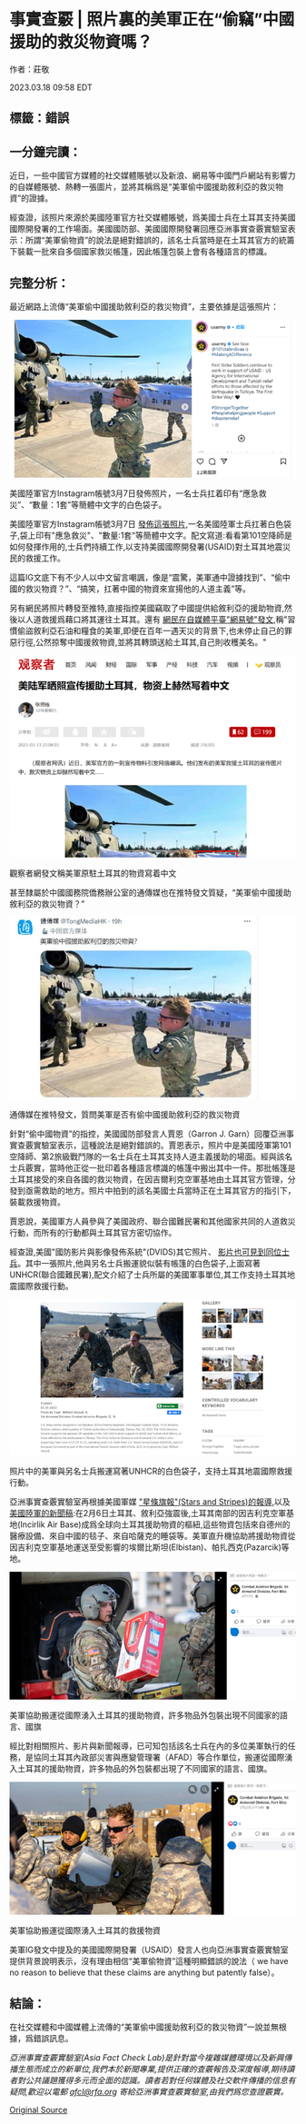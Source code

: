 # 事實查覈 | 照片裏的美軍正在“偷竊”中國援助的救災物資嗎？

作者：莊敬

2023.03.18 09:58 EDT

## 標籤：錯誤

## 一分鐘完讀：

近日，一些中國官方媒體的社交媒體賬號以及新浪、網易等中國門戶網站有影響力的自媒體賬號、熱轉一張圖片，並將其稱爲是“美軍偷中國援助敘利亞的救災物資”的證據。

經查證，該照片來源於美國陸軍官方社交媒體賬號，爲美國士兵在土耳其支持美國國際開發署的工作場面。美國國防部、美國國際開發署回應亞洲事實查覈實驗室表示：所謂“美軍偷物資”的說法是絕對錯誤的，該名士兵當時是在土耳其官方的統籌下裝載一批來自多個國家救災帳篷，因此帳篷包裝上會有各種語言的標識。

## 完整分析：

最近網路上流傳“美軍偷中國援助敘利亞的救災物資”，主要依據是這張照片：

![美國陸軍官方Instagram帳號3月7日發佈照片，一名士兵扛着印有“應急救災”、“數量：1套”等簡體中文字的白色袋子。](images/TZ42537HQVLBMB362WBZFCCMTA.png)

美國陸軍官方Instagram帳號3月7日發佈照片，一名士兵扛着印有“應急救災”、“數量：1套”等簡體中文字的白色袋子。

美國陸軍官方Instagram帳號3月7日 [發佈這張照片](https://www.instagram.com/p/CpdyEjcNeIJ/?igshid=YmMyMTA2M2Y%3D),一名美國陸軍士兵扛著白色袋子,袋上印有"應急救災"、"數量:1套"等簡體中文字。配文寫道:看看第101空降師是如何發揮作用的,士兵們持續工作,以支持美國國際開發署(USAID)對土耳其地震災民的救援工作。

這篇IG文底下有不少人以中文留言嘲諷，像是“震驚，美軍通中證據找到”、“偷中國的救災物資？”、“搞笑，扛著中國的物資來宣揚他的人道主義”等。

另有網民將照片轉發至推特,直接指控美國竊取了中國提供給敘利亞的援助物資,然後以人道救援爲藉口將其運往土耳其。還有 [網民在自媒體平臺"網易號"發文](https://m.163.com/dy/article/HVNEE0I30553FHX5.html),稱"習慣偷盜敘利亞石油和糧食的美軍,即便在百年一遇天災的背景下,也未停止自己的罪惡行徑,公然掠奪中國援敘物資,並將其轉頭送給土耳其,自己則收穫美名。"

![觀察者網發文稱美軍原駐土耳其的物資寫着中文](images/BAX6OFU5L2KSQOJUTQEJNEHAPU.png)

觀察者網發文稱美軍原駐土耳其的物資寫着中文

甚至隸屬於中國國務院僑務辦公室的通傳媒也在推特發文質疑，“美軍偷中國援助敘利亞的救災物資？”

![通傳媒在推特發文，質問美軍是否有偷中國援助敘利亞的救災物資](images/UNJRENPDYYEYUHP4Q4D3GHPY4I.png)

通傳媒在推特發文，質問美軍是否有偷中國援助敘利亞的救災物資

針對“偷中國物資”的指控，美國國防部發言人賈恩（Garron J. Garn）回覆亞洲事實查覈實驗室表示，這種說法是絕對錯誤的。賈恩表示，照片中是美國陸軍第101空降師、第2旅級戰鬥隊的一名士兵在土耳其支持人道主義援助的場面。經與該名士兵覈實，當時他正從一批印着各種語言標識的帳篷中搬出其中一件。那批帳篷是土耳其接受的來自各國的救災物資，在因吉爾利克空軍基地由土耳其官方管理，分發到亟需救助的地方。照片中拍到的該名美國士兵當時正在土耳其官方的指引下，裝載救援物資。

賈恩說，美國軍方人員參與了美國政府、聯合國難民署和其他國家共同的人道救災行動，而所有的行動都與土耳其官方密切協作。

經查證,美國"國防影片與影像發佈系統"(DVIDS)其它照片、 [影片也可見到同位士兵](https://www.dvidshub.net/unit/1ADCAB)。其中一張照片,他與另名士兵搬運貌似裝有帳篷的白色袋子,上面寫著UNHCR(聯合國難民署),配文介紹了士兵所屬的美國軍事單位,其工作支持土耳其地震國際救援行動。

![照片中的美軍與另名士兵搬運寫著UNHCR的白色袋子，支持土耳其地震國際救援行動。](images/INZIPS3GOUMYYGK574VNPRBHBQ.png)

照片中的美軍與另名士兵搬運寫著UNHCR的白色袋子，支持土耳其地震國際救援行動。

亞洲事實查覈實驗室再根據美國軍媒 ["星條旗報"(Stars and Stripes)的報導](https://www.stripes.com/branches/air_force/2023-02-23/turkey-earthquake-incirlik%C2%A0-9227594.html),以及 [美國陸軍的新聞稿](https://www.army.mil/article/264020/us_army_helicopters_support_usaid_in_turkiye):在2月6日土耳其、敘利亞強震後,土耳其南部的因吉利克空軍基地(Incirlik Air Base)成爲全球向土耳其援助物資的樞紐,這些物資包括來自德州的醫療設備、來自中國的毯子、來自哈薩克的睡袋等。美軍直升機協助將援助物資從因吉利克空軍基地運送至受影響的埃爾比斯坦(Elbistan)、帕扎西克(Pazarcik)等地。

![美軍協助搬運從國際湧入土耳其的援助物資，許多物品外包裝出現不同國家的語言、國旗](images/R6M46HDIAVPCX7OEYCUT3YFQJE.png)

美軍協助搬運從國際湧入土耳其的援助物資，許多物品外包裝出現不同國家的語言、國旗

經比對相關照片、影片與新聞報導，已可知包括該名士兵在內的多位美軍執行的任務，是協同土耳其內政部災害與應變管理署（AFAD）等合作單位，搬運從國際湧入土耳其的援助物資，許多物品的外包裝都出現了不同國家的語言、國旗。

![美軍協助搬運從國際湧入土耳其的救援物資](images/CIFWOWJ457YSZQ23CJGYWYY5OI.png)

美軍協助搬運從國際湧入土耳其的救援物資

美軍IG發文中提及的美國國際開發署（USAID）發言人也向亞洲事實查覈實驗室提供背景說明表示，沒有理由相信“美軍偷物資”這種明顯錯誤的說法（ we have no reason to believe that these claims are anything but patently false）。

## 結論：

在社交媒體和中國媒體上流傳的“美軍偷中國援助敘利亞的救災物資”一說並無根據，爲錯誤訊息。

*亞洲事實查覈實驗室(Asia Fact Check Lab)是針對當今複雜媒體環境以及新興傳播生態而成立的新單位,我們本於新聞專業,提供正確的查覈報告及深度報導,期待讀者對公共議題獲得多元而全面的認識。讀者若對任何媒體及社交軟件傳播的信息有疑問,歡迎以電郵*   [*afcl@rfa.org*](http://afcl@rfa.org/)  *寄給亞洲事實查覈實驗室,由我們爲您查證覈實。*



[Original Source](https://www.rfa.org/mandarin/shishi-hecha/hc-03182023094036.html)